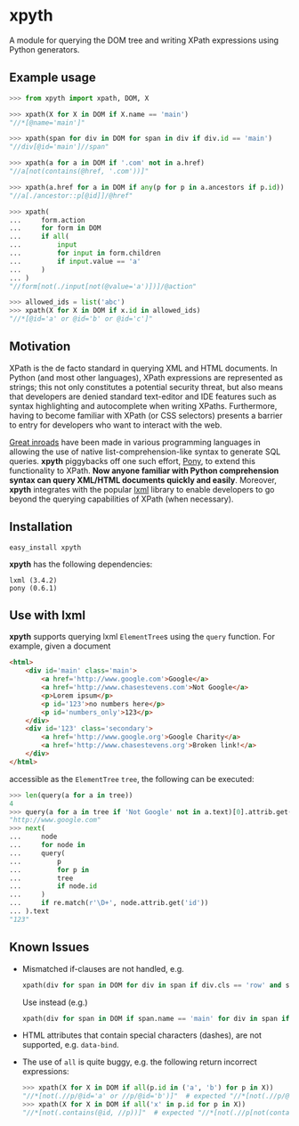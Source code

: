 # xpyth
A module for querying the DOM tree and writing XPath expressions using Python generators.

Example usage
-------------
```python
>>> from xpyth import xpath, DOM, X

>>> xpath(X for X in DOM if X.name == 'main')
"//*[@name='main']"

>>> xpath(span for div in DOM for span in div if div.id == 'main')
"//div[@id='main']//span"

>>> xpath(a for a in DOM if '.com' not in a.href)
"//a[not(contains(@href, '.com'))]"

>>> xpath(a.href for a in DOM if any(p for p in a.ancestors if p.id))
"//a[./ancestor::p[@id]]/@href"

>>> xpath(
...     form.action 
...     for form in DOM 
...     if all(
...         input 
...         for input in form.children 
...         if input.value == 'a'
...     )
... )
"//form[not(./input[not(@value='a')])]/@action"

>>> allowed_ids = list('abc')
>>> xpath(X for X in DOM if x.id in allowed_ids)
"//*[@id='a' or @id='b' or @id='c']"
```

Motivation
----------

XPath is the de facto standard in querying XML and HTML documents. In Python (and most other languages), XPath expressions are represented as strings; this not only constitutes a potential security threat, but also means that developers are denied standard text-editor and IDE features such as syntax highlighting and autocomplete when writing XPaths. Furthermore, having to become familiar with XPath (or CSS selectors) presents a barrier to entry for developers who want to interact with the web.

[Great inroads](https://msdn.microsoft.com/en-us/library/bb397933.aspx) have been made in various programming languages in allowing the use of native list-comprehension-like syntax to generate SQL queries. __xpyth__ piggybacks off one such effort, [Pony](http://ponyorm.com/), to extend this functionality to XPath. __Now anyone familiar with Python comprehension syntax can query XML/HTML documents quickly and easily__. Moreover, __xpyth__ integrates with the popular [lxml](http://lxml.de/) library to enable developers to go beyond the querying capabilities of XPath (when necessary).

Installation
------------

```
easy_install xpyth
```

__xpyth__ has the following dependencies:
```
lxml (3.4.2)
pony (0.6.1)
```

Use with lxml
-------------

__xpyth__ supports querying lxml ```ElementTree```s using the ```query``` function. For example, given a document
```html
<html>
    <div id='main' class='main'>
        <a href='http://www.google.com'>Google</a>
        <a href='http://www.chasestevens.com'>Not Google</a>
        <p>Lorem ipsum</p>
        <p id='123'>no numbers here</p>
        <p id='numbers_only'>123</p>
    </div>
    <div id='123' class='secondary'>
        <a href='http://www.google.org'>Google Charity</a>
        <a href='http://www.chasestevens.org'>Broken link!</a>
    </div>
</html>
```
accessible as the ```ElementTree``` ```tree```, the following can be executed:
```python
>>> len(query(a for a in tree))
4
>>> query(a for a in tree if 'Not Google' not in a.text)[0].attrib.get('href')
"http://www.google.com"
>>> next(
...     node 
...     for node in 
...     query(
...         p 
...         for p in 
...         tree 
...         if node.id
...     ) 
...     if re.match(r'\D+', node.attrib.get('id'))
... ).text
"123"
```

Known Issues
------------

*  Mismatched if-clauses are not handled, e.g. 

   ```python
   xpath(div for span in DOM for div in span if div.cls == 'row' and span.name == 'main')
   ```
   
   Use instead (e.g.) 
   
   ```python
   xpath(div for span in DOM if span.name == 'main' for div in span if div.cls == 'row')
   ```
   
*  HTML attributes that contain special characters (dashes), are not supported, e.g. ```data-bind```.
*  The use of ```all``` is quite buggy, e.g. the following return incorrect expressions:

   ```python
   >>> xpath(X for X in DOM if all(p.id in ('a', 'b') for p in X))
   "//*[not(.//p/@id='a' or //p/@id='b')]"  # expected "//*[not(.//p/@id='a' or .//p/@id='b')]"
   >>> xpath(X for X in DOM if all('x' in p.id for p in X))
   "//*[not(.contains(@id, //p))]"  # expected "//*[not(.//p[not(contains(@id, 'x'))])]"
   ```
    
